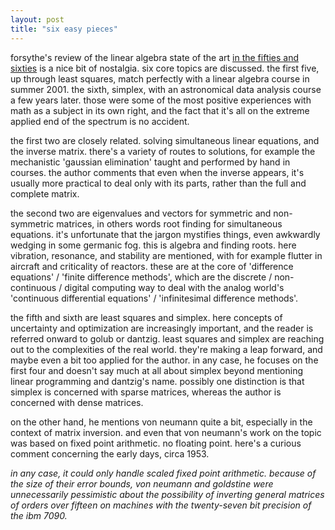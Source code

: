 ```yaml
---
layout: post
title: "six easy pieces"
---
```


forsythe's review of the linear algebra state of the art [in the fifties and sixties](docs/inverse/1966%20forsythe.pdf) is a nice bit of nostalgia. six core topics are discussed. the first five, up through least squares, match perfectly with a linear algebra course in summer 2001. the sixth, simplex, with an astronomical data analysis course a few years later. those were some of the most positive experiences with math as a subject in its own right, and the fact that it's all on the extreme applied end of the spectrum is no accident.

the first two are closely related. solving simultaneous linear equations, and the inverse matrix. there's a variety of routes to solutions, for example the mechanistic 'gaussian elimination' taught and performed by hand in courses. the author comments that even when the inverse appears, it's usually more practical to deal only with its parts, rather than the full and complete matrix.

the second two are eigenvalues and vectors for symmetric and non-symmetric matrices, in others words root finding for simultaneous equations. it's unfortunate that the jargon mystifies things, even awkwardly wedging in some germanic fog. this is algebra and finding roots. here vibration, resonance, and stability are mentioned, with for example flutter in aircraft and criticality of reactors. these are at the core of 'difference equations' / 'finite difference methods', which are the discrete / non-continuous / digital computing way to deal with the analog world's 'continuous differential equations' / 'infinitesimal difference methods'. 

the fifth and sixth are least squares and simplex. here concepts of uncertainty and optimization are increasingly important, and the reader is referred onward to golub or dantzig. least squares and simplex are reaching out to the complexities of the real world. they're making a leap forward, and maybe even a bit too applied for the author. in any case, he focuses on the first four and doesn't say much at all about simplex beyond mentioning linear programming and dantzig's name. possibly one distinction is that simplex is concerned with sparse matrices, whereas the author is concerned with dense matrices.

on the other hand, he mentions von neumann quite a bit, especially in the context of matrix inversion. and even that von neumann's work on the topic was based on fixed point arithmetic. no floating point. here's a curious comment concerning the early days, circa 1953.

_in any case, it could only handle scaled fixed point arithmetic. because of the size of their error bounds, von neumann and goldstine were unnecessarily pessimistic about the possibility of inverting general matrices of orders over fifteen on machines with the twenty-seven bit precision of the ibm 7090._
